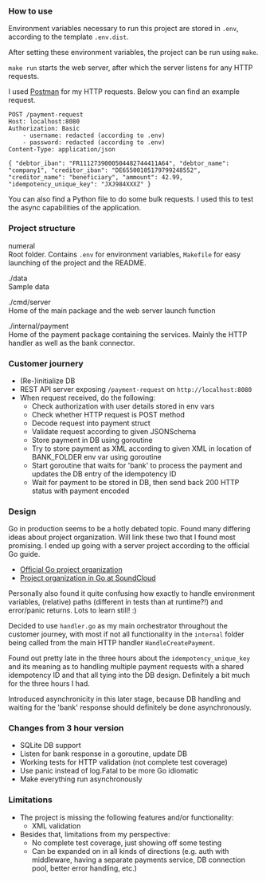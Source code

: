 ### How to use

Environment variables necessary to run this project are stored in `.env`, according to the template `.env.dist`.

After setting these environment variables, the project can be run using `make`.

`make run` starts the web server, after which the server listens for any HTTP requests.

I used [Postman](https://www.postman.com/downloads/) for my HTTP requests. Below you can find an example request.

```
POST /payment-request
Host: localhost:8080 
Authorization: Basic
    - username: redacted (according to .env)
    - password: redacted (according to .env)
Content-Type: application/json

{ "debtor_iban": "FR1112739000504482744411A64", "debtor_name": "company1", "creditor_iban": "DE65500105179799248552", "creditor_name": "beneficiary", "ammount": 42.99, "idempotency_unique_key": "JXJ984XXXZ" }
```

You can also find a Python file to do some bulk requests. I used this to test the async capabilities of the application.

### Project structure

numeral  
Root folder. Contains `.env` for environment variables, `Makefile` for easy launching of the project and the README.

./data  
Sample data

./cmd/server  
Home of the main package and the web server launch function

./internal/payment  
Home of the payment package containing the services. Mainly the HTTP handler as well as the bank connector. 

### Customer journery

- (Re-)initialize DB
- REST API server exposing `/payment-request` on `http://localhost:8080`
- When request received, do the following:
    - Check authorization with user details stored in env vars
    - Check whether HTTP request is POST method
    - Decode request into payment struct
    - Validate request according to given JSONSchema
    - Store payment in DB using goroutine
    - Try to store payment as XML according to given XML in location of BANK_FOLDER env var using goroutine
    - Start goroutine that waits for 'bank' to process the payment and updates the DB entry of the idempotency ID
    - Wait for payment to be stored in DB, then send back 200 HTTP status with payment encoded

### Design

Go in production seems to be a hotly debated topic. Found many differing ideas about project organization. Will link these two that I found most promising. I ended up going with a server project according to the official Go guide.

- [Official Go project organization](https://go.dev/doc/modules/layout)
- [Project organization in Go at SoundCloud](http://peter.bourgon.org/go-in-production/)

Personally also found it quite confusing how exactly to handle environment variables, (relative) paths (different in tests than at runtime?!) and error/panic returns. Lots to learn still! :)

Decided to use `handler.go` as my main orchestrator throughout the customer journey, with most if not all functionality in the `internal` folder being called from the main HTTP handler `HandleCreatePayment`.

Found out pretty late in the three hours about the `idempotency_unique_key` and its meaning as to handling multiple payment requests with a shared idempotency ID and that all tying into the DB design. Definitely a bit much for the three hours I had.

Introduced asynchronicity in this later stage, because DB handling and waiting for the 'bank' response should definitely be done asynchronously.

### Changes from 3 hour version

- SQLite DB support
- Listen for bank response in a goroutine, update DB
- Working tests for HTTP validation (not complete test coverage)
- Use panic instead of log.Fatal to be more Go idiomatic
- Make everything run asynchronously

### Limitations

- The project is missing the following features and/or functionality:
    - XML validation
- Besides that, limitations from my perspective:
    - No complete test coverage, just showing off some testing
    - Can be expanded on in all kinds of directions (e.g. auth with middleware, having a separate payments service, DB connection pool, better error handling, etc.)
